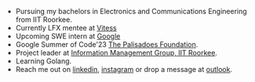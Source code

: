 -  Pursuing my bachelors in Electronics and Communications Engineering from IIT Roorkee.
-  Currently LFX mentee at [Vitess](https://github.com/vitessio)
-  Upcoming SWE intern at [Google](https://github.com/google)
-  Google Summer of Code'23 [The Palisadoes Foundation](https://github.com/PalisadoesFoundation).
-  Project leader at [Information Management Group, IIT Roorkee](https://github.com/IMGIITRoorkee).
-  Learning Golang.
-  Reach me out on [linkedin](https://www.linkedin.com/in/noble-mittal-4b3a511a6/), [instagram](https://www.instagram.com/being_noble03/) or drop a message at [outlook](mailto:noblemittal@outlook.com).
